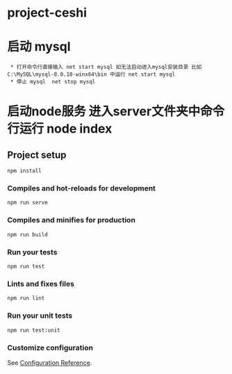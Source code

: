 # project-ceshi

# 启动 mysql
     * 打开命令行直接输入 net start mysql 如无法启动进入mysql安装目录 比如 C:\MySQL\mysql-8.0.18-winx64\bin 中运行 net start mysql
	 * 停止 mysql  net stop mysql

# 启动node服务 进入server文件夹中命令行运行 node index

## Project setup
```
npm install
```

### Compiles and hot-reloads for development
```
npm run serve
```

### Compiles and minifies for production
```
npm run build
```

### Run your tests
```
npm run test
```

### Lints and fixes files
```
npm run lint
```

### Run your unit tests
```
npm run test:unit
```

### Customize configuration
See [Configuration Reference](https://cli.vuejs.org/config/).
